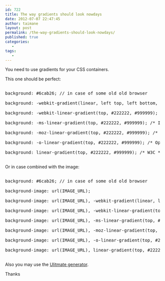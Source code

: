 ```yaml
---
id: 722
title: The way gradients should look nowdays
date: 2012-07-07 22:47:45
author: taimane
layout: post
permalink: /the-way-gradients-should-look-nowdays/
published: true
categories:
   -
tags:
   -
---
```

You need to use gradients for your CSS containers.

This one should be perfect:



<pre>

background: #6cab26; // in case of some old old browser

background: -webkit-gradient(linear, left top, left bottom, from(#222222), to(#999999)); /* Saf4+, Chrome */

background: -webkit-linear-gradient(top, #222222, #999999); /* Chrome 10+, Saf5.1+ */

background: -ms-linear-gradient(top, #222222, #999999); /* IE */

background: -moz-linear-gradient(top, #222222, #999999); /* FF */

background: -o-linear-gradient(top, #222222, #999999); /* Opera */

background: linear-gradient(top, #222222, #999999); /* W3C */

</pre>



Or in case combined with the image:



<pre>

background: #6cab26; // in case of some old old browser

background-image: url(IMAGE_URL); 

background-image: url(IMAGE_URL), -webkit-gradient(linear, left top, left bottom, from(#222222), to(#999999)); /* Saf4+, Chrome */

background-image: url(IMAGE_URL), -webkit-linear-gradient(top, #222222, #999999); /* Chrome 10+, Saf5.1+ */

background-image: url(IMAGE_URL), -ms-linear-gradient(top, #222222, #999999); /* IE */

background-image: url(IMAGE_URL), -moz-linear-gradient(top, #222222, #999999); /* FF */

background-image: url(IMAGE_URL), -o-linear-gradient(top, #222222, #999999); /* Opera */

background-image: url(IMAGE_URL), linear-gradient(top, #222222, #999999); /* W3C */

</pre>



Also you may use the <a rel="nofollow" href="http://www.colorzilla.com/gradient-editor/">Ulitmate generator</a>.



Thanks  

